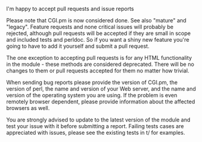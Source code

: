 I'm happy to accept pull requests and issue reports

Please note that CGI.pm is now considered done. See also "mature" and "legacy".
Feature requests and none critical issues will probably be rejected, although
pull requests will be accepted if they are small in scope and included tests
and perldoc. So if you want a shiny new feature you're going to have to add it
yourself and submit a pull request.

The one exception to accepting pull requests is for any HTML functionality in
the module - these methods are considered deprecated. There will be no changes
to them or pull requests accepted for them no matter how trivial.

When sending bug reports please provide the version of CGI.pm, the version of
perl, the name and version of your Web server, and the name and version of the
operating system you are using. If the problem is even remotely browser
dependent, please provide information about the affected browsers as well.

You are strongly advised to update to the latest version of the module and
test your issue with it before submitting a report. Failing tests cases are
appreciated with issues, please see the existing tests in t/ for examples.

